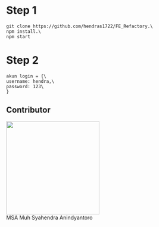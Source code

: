 # Step 1
```
git clone https://github.com/hendras1722/FE_Refactory.\
npm install.\
npm start
```
# Step 2
```
akun login = {\
username: hendra,\
password: 123\
}
```

## Contributor
<img width="250" src="https://avatars1.githubusercontent.com/u/57746184?s=460&u=bfc9704fd2e0f0bdcc060e68bab55191658613c3&v=4"><br />
MSA Muh Syahendra Anindyantoro
